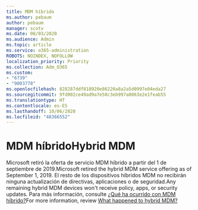 ```yaml
---
title: MDM híbrido
ms.author: pebaum
author: pebaum
manager: scotv
ms.date: 08/03/2020
ms.audience: Admin
ms.topic: article
ms.service: o365-administration
ROBOTS: NOINDEX, NOFOLLOW
localization_priority: Priority
ms.collection: Adm_O365
ms.custom:
- "6739"
- "9003778"
ms.openlocfilehash: 828287ddf818920e86220a8a2a5d0997e04eda27
ms.sourcegitcommit: 9fd002ce49ad9a7e58c3eb997a8063e2e1feab55
ms.translationtype: HT
ms.contentlocale: es-ES
ms.lasthandoff: 10/06/2020
ms.locfileid: "48366552"
---
```

# <a name="hybrid-mdm"></a><span data-ttu-id="7fa4a-102">MDM híbrido</span><span class="sxs-lookup"><span data-stu-id="7fa4a-102">Hybrid MDM</span></span>

<span data-ttu-id="7fa4a-103">Microsoft retiró la oferta de servicio MDM híbrido a partir del 1 de septiembre de 2019.</span><span class="sxs-lookup"><span data-stu-id="7fa4a-103">Microsoft retired the hybrid MDM service offering as of September 1, 2019.</span></span> <span data-ttu-id="7fa4a-104">El resto de los dispositivos híbridos MDM no recibirán ninguna actualización de directivas, aplicaciones o de seguridad.</span><span class="sxs-lookup"><span data-stu-id="7fa4a-104">Any remaining hybrid MDM devices won't receive policy, apps, or security updates.</span></span> <span data-ttu-id="7fa4a-105">Para más información, consulte [¿Qué ha ocurrido con MDM híbrido?](https://docs.microsoft.com/configmgr/mdm/understand/what-happened-to-hybrid)</span><span class="sxs-lookup"><span data-stu-id="7fa4a-105">For more information, review [What happened to hybrid MDM?](https://docs.microsoft.com/configmgr/mdm/understand/what-happened-to-hybrid)</span></span>